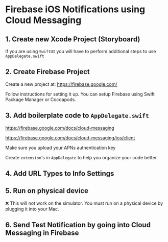 # Firebase iOS Notifications using Cloud Messaging

## 1. Create new Xcode Project (Storyboard)

If you are using `SwiftUI` you will have to perform additional steps to use `AppDelegate.swift`

## 2. Create Firebase Project

Create a new project at: https://firebase.google.com/

Follow instructions for setting it up. You can setup Firebase using Swift Package Manager or Cocoapods.

## 3. Add boilerplate code to `AppDelegate.swift`

https://firebase.google.com/docs/cloud-messaging

https://firebase.google.com/docs/cloud-messaging/ios/client

Make sure you upload your APNs authentication key

Create `extension`'s in `AppDelegate` to help you organize your code better

## 4. Add URL Types to Info Settings

## 5. Run on physical device

❌ This will not work on the simulator. You must run on a physical device by plugging it into your Mac.

## 6. Send Test Notification by going into Cloud Messaging in Firebase
